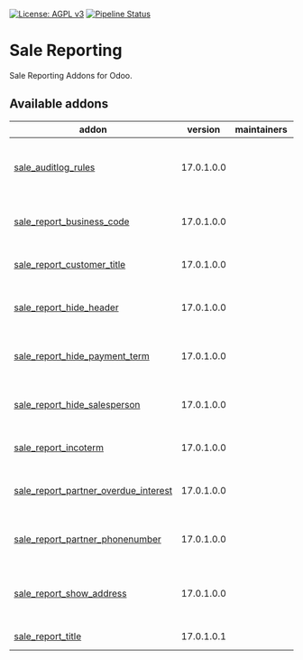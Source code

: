 [![License: AGPL v3](https://img.shields.io/badge/License-AGPL%20v3-blue.svg)](https://www.gnu.org/licenses/agpl-3.0)
[![Pipeline Status](https://gitlab.com/tawasta/odoo/sale-reporting/badges/17.0-dev/pipeline.svg)](https://gitlab.com/tawasta/odoo/sale-reporting/-/pipelines/)

Sale Reporting
==============
Sale Reporting Addons for Odoo.

[//]: # (addons)

Available addons
----------------
addon | version | maintainers | summary
--- | --- | --- | ---
[sale_auditlog_rules](sale_auditlog_rules/) | 17.0.1.0.0 |  | Adds audit log rules for sale order and sale order line
[sale_report_business_code](sale_report_business_code/) | 17.0.1.0.0 |  | QWeb sale reports business code
[sale_report_customer_title](sale_report_customer_title/) | 17.0.1.0.0 |  | Add title to customer address
[sale_report_hide_header](sale_report_hide_header/) | 17.0.1.0.0 |  | Hides sale report header from sale order report
[sale_report_hide_payment_term](sale_report_hide_payment_term/) | 17.0.1.0.0 |  | Hides payment term on Sale Order Report
[sale_report_hide_salesperson](sale_report_hide_salesperson/) | 17.0.1.0.0 |  | Hides salesperson element from Sales reports
[sale_report_incoterm](sale_report_incoterm/) | 17.0.1.0.0 |  | Sale Order Report Incoterm
[sale_report_partner_overdue_interest](sale_report_partner_overdue_interest/) | 17.0.1.0.0 |  | Sale Report Partner overdue interest
[sale_report_partner_phonenumber](sale_report_partner_phonenumber/) | 17.0.1.0.0 |  | Sale Order Report Partner Phonenumber
[sale_report_show_address](sale_report_show_address/) | 17.0.1.0.0 |  | Always show shipping and invoice address on sale report.
[sale_report_title](sale_report_title/) | 17.0.1.0.1 |  | Sale Report Title is set

[//]: # (end addons)
